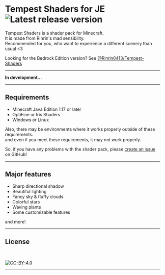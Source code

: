 # **Tempest Shaders for JE** ![Latest release version](https://img.shields.io/github/v/release/Rinrin0413/Tempest-Shaders_JE?color=000&label=Latest%20release&style=flat-square)

Tempest Shaders is a shader pack for Minecraft.  
It is made from Rinrin's mad sensibility.  
Recommended for you, who want to experience a different scenery than usual <3

Looking for the Bedrock Edition version?
See [@Rinrin0413/Tempest-Shaders](https://github.com/Rinrin0413/Tempest-Shaders)

---

**In development...**

---
<!-- 
## Download 

See [releases](https://github.com/Rinrin0413/Tempest-Shaders_JE/releases)

![downloads](https://img.shields.io/github/downloads/Rinrin0413/Tempest-Shaders_JE/total?style=plastic)

--- -->

## Requirements

- Minecraft Java Edition 1.17 or later
- OptiFine or Iris Shaders
- Windows or Linux

Also, there may be environments where it works properly outside of these requirements.  
and even if you meet these requirements,
it may not work properly.

So, if you have any problems with the shader pack,
please [create an issue](https://github.com/Rinrin0413/Tempest-Shaders_JE/issues) on GitHub!

---

## Major features

- Sharp directional shadow
- Beautiful lighting
- Fancy sky & fluffy clouds
- Colorful stars
- Waving plants
- Some customizable features
<!-- - LabPBR support -->

and more!

---

## License

<br />

[![CC-BY-4.0](https://img.shields.io/github/license/Rinrin0413/Tempest-Shaders_JE?color=67BAB3&style=for-the-badge)](./LICENSE)


---